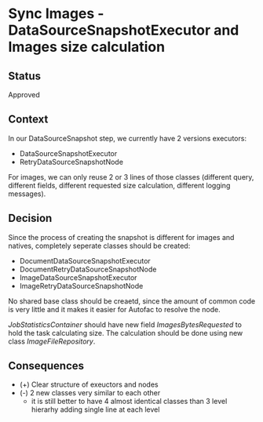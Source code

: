 # Sync Images - DataSourceSnapshotExecutor and Images size calculation

## Status

Approved

## Context

In our DataSourceSnapshot step, we currently have 2 versions executors:

+ DataSourceSnapshotExecutor
+ RetryDataSourceSnapshotNode

For images, we can only reuse 2 or 3 lines of those classes (different query, different fields, different requested size calculation, different logging messages).

## Decision

Since the process of creating the snapshot is different for images and natives, completely seperate classes should be created:

+ DocumentDataSourceSnapshotExecutor
+ DocumentRetryDataSourceSnapshotNode
+ ImageDataSourceSnapshotExecutor
+ ImageRetryDataSourceSnapshotNode

No shared base class should be creaetd, since the amount of common code is very little and it makes it easier for Autofac to resolve the node.

*JobStatisticsContainer* should have new field *ImagesBytesRequested* to hold the task calculating size. The calculation should be done using new class *ImageFileRepository*.

## Consequences

+ (+) Clear structure of exeuctors and nodes
+ (-) 2 new classes very similar to each other
    + it is still better to have 4 almost identical classes than 3 level hierarhy adding single line at each level